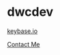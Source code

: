 # dwcdev


[keybase.io](https://keybase.io/dwcdev)

[Contact Me](http://www.emailmeform.com/builder/form/YbWm3Ub02u23)
